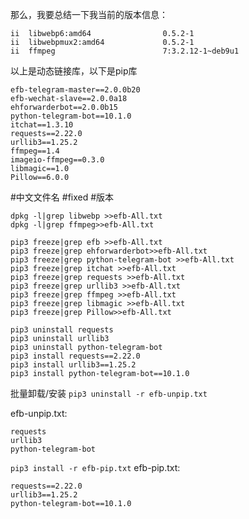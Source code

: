 那么，我要总结一下我当前的版本信息：
```
ii  libwebp6:amd64                0.5.2-1
ii  libwebpmux2:amd64             0.5.2-1
ii  ffmpeg                        7:3.2.12-1~deb9u1
```
以上是动态链接库，以下是pip库
```
efb-telegram-master==2.0.0b20
efb-wechat-slave==2.0.0a18
ehforwarderbot==2.0.0b15
python-telegram-bot==10.1.0
itchat==1.3.10
requests==2.22.0
urllib3==1.25.2
ffmpeg==1.4
imageio-ffmpeg==0.3.0
libmagic==1.0
Pillow==6.0.0
```
#中文文件名 #fixed #版本

```
dpkg -l|grep libwebp >>efb-All.txt
dpkg -l|grep ffmpeg>>efb-All.txt

pip3 freeze|grep efb >>efb-All.txt
pip3 freeze|grep ehforwarderbot>>efb-All.txt
pip3 freeze|grep python-telegram-bot >>efb-All.txt
pip3 freeze|grep itchat >>efb-All.txt
pip3 freeze|grep requests >>efb-All.txt
pip3 freeze|grep urllib3 >>efb-All.txt
pip3 freeze|grep ffmpeg >>efb-All.txt
pip3 freeze|grep libmagic >>efb-All.txt
pip3 freeze|grep Pillow>>efb-All.txt
```

```
pip3 uninstall requests
pip3 uninstall urllib3
pip3 uninstall python-telegram-bot
pip3 install requests==2.22.0
pip3 install urllib3==1.25.2
pip3 install python-telegram-bot==10.1.0
```

批量卸载/安装
`
pip3 uninstall -r efb-unpip.txt
`

efb-unpip.txt:
```
requests
urllib3
python-telegram-bot
```
`
pip3 install -r efb-pip.txt
`
efb-pip.txt:
```
requests==2.22.0
urllib3==1.25.2
python-telegram-bot==10.1.0
```
